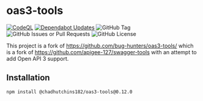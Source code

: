 # oas3-tools

[![CodeQL](https://github.com/chadhutchins182/oas3-tools/actions/workflows/codeql-analysis.yml/badge.svg)](https://github.com/chadhutchins182/oas3-tools/actions/workflows/codeql-analysis.yml) [![Dependabot Updates](https://github.com/chadhutchins182/oas3-tools/actions/workflows/dependabot/dependabot-updates/badge.svg)](https://github.com/chadhutchins182/oas3-tools/actions/workflows/dependabot/dependabot-updates) ![GitHub Tag](https://img.shields.io/github/v/tag/chadhutchins182/oas3-tools) ![GitHub Issues or Pull Requests](https://img.shields.io/github/issues/chadhutchins182/oas3-tools) ![GitHub License](https://img.shields.io/github/license/chadhutchins182/oas3-tools)

This project is a fork of <https://github.com/bug-hunters/oas3-tools/> which is a fork of <https://github.com/apigee-127/swagger-tools> with an attempt to add Open API 3 support.

## Installation

```bash
npm install @chadhutchins182/oas3-tools@0.12.0
```

